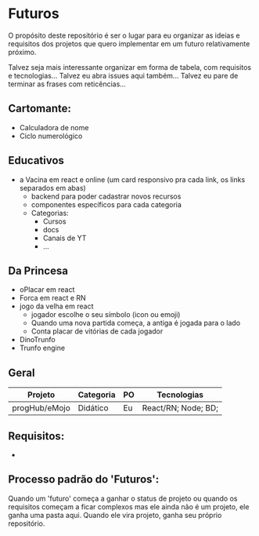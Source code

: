 # Futuros
O propósito deste repositório é ser o lugar para eu organizar as ideias e requisitos dos projetos que quero implementar em um futuro relativamente próximo.

Talvez seja mais interessante organizar em forma de tabela, com requisitos e tecnologias...
Talvez eu abra issues aqui também...
Talvez eu pare de terminar as frases com reticências...

## Cartomante:
- Calculadora de nome
- Ciclo numerológico

## Educativos
- a Vacina em react e online (um card responsivo pra cada link, os links separados em abas)
    - backend para poder cadastrar novos recursos
    - componentes específicos para cada categoria
    - Categorias:
        - Cursos
        - docs
        - Canais de YT
        - ...

## Da Princesa
- oPlacar em react
- Forca em react e RN
- jogo da velha em react
    - jogador escolhe o seu símbolo (icon ou emoji)
    - Quando uma nova partida começa, a antiga é jogada para o lado
    - Conta placar de vitórias de cada jogador
- DinoTrunfo
- Trunfo engine

## Geral


| Projeto | Categoria | PO | Tecnologias |
|---------|----|-----------|------------|
|progHub/eMojo | Didático | Eu | React/RN; Node; BD; | 

Requisitos:
- 
- 

## 

## Processo padrão do 'Futuros':
Quando um 'futuro' começa a ganhar o status de projeto ou quando os requisitos começam a ficar complexos mas ele ainda não é um projeto, ele ganha uma pasta aqui. Quando ele vira projeto, ganha seu próprio repositório.






<!-- | Projeto | Categoria | PO | Tecnologias |
|---------|----|-----------|------------|
| | | | |  -->



